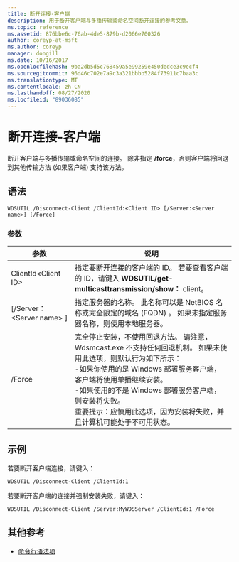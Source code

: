 ```yaml
---
title: 断开连接-客户端
description: 用于断开客户端与多播传输或命名空间断开连接的参考文章。
ms.topic: reference
ms.assetid: 876bbe6c-76ab-4de5-879b-d2066e700326
author: coreyp-at-msft
ms.author: coreyp
manager: dongill
ms.date: 10/16/2017
ms.openlocfilehash: 9ba2db5d5c768459a5e99259e450dedce3c9ecf4
ms.sourcegitcommit: 96d46c702e7a9c3a321bbbb5284f73911c7baa3c
ms.translationtype: MT
ms.contentlocale: zh-CN
ms.lasthandoff: 08/27/2020
ms.locfileid: "89036085"
---
```

# <a name="disconnect-client"></a>断开连接-客户端

断开客户端与多播传输或命名空间的连接。 除非指定 **/force**，否则客户端将回退到其他传输方法 (如果客户端) 支持该方法。

## <a name="syntax"></a>语法

```
WDSUTIL /Disconnect-Client /ClientId:<Client ID> [/Server:<Server name>] [/Force]
```

### <a name="parameters"></a>参数

|参数|说明|
|---------|-----------|
|ClientId\<Client ID>|指定要断开连接的客户端的 ID。 若要查看客户端的 ID，请键入 **WDSUTIL/get-multicasttransmission/show：** client。|
|[/Server： \<Server name> ]|指定服务器的名称。 此名称可以是 NetBIOS 名称或完全限定的域名 (FQDN) 。 如果未指定服务器名称，则使用本地服务器。|
|/Force|完全停止安装，不使用回退方法。 请注意，Wdsmcast.exe 不支持任何回退机制。 如果未使用此选项，则默认行为如下所示：</br>-如果你使用的是 Windows 部署服务客户端，客户端将使用单播继续安装。</br>-如果使用的不是 Windows 部署服务客户端，则安装将失败。</br>重要提示：应慎用此选项，因为安装将失败，并且计算机可能处于不可用状态。|

## <a name="examples"></a>示例

若要断开客户端连接，请键入：
```
WDSUTIL /Disconnect-Client /ClientId:1
```
若要断开客户端的连接并强制安装失败，请键入：
```
WDSUTIL /Disconnect-Client /Server:MyWDSServer /ClientId:1 /Force
```

## <a name="additional-references"></a>其他参考

- [命令行语法项](command-line-syntax-key.md)